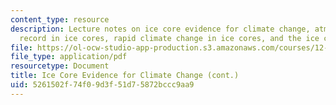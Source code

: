 ```yaml
---
content_type: resource
description: Lecture notes on ice core evidence for climate change, atmospheric gas
  record in ice cores, rapid climate change in ice cores, and the ice core time scale.
file: https://ol-ocw-studio-app-production.s3.amazonaws.com/courses/12-740-paleoceanography-spring-2008/5261502f74f09d3f51d75872bccc9aa9_lec08.pdf
file_type: application/pdf
resourcetype: Document
title: Ice Core Evidence for Climate Change (cont.)
uid: 5261502f-74f0-9d3f-51d7-5872bccc9aa9
---
```

